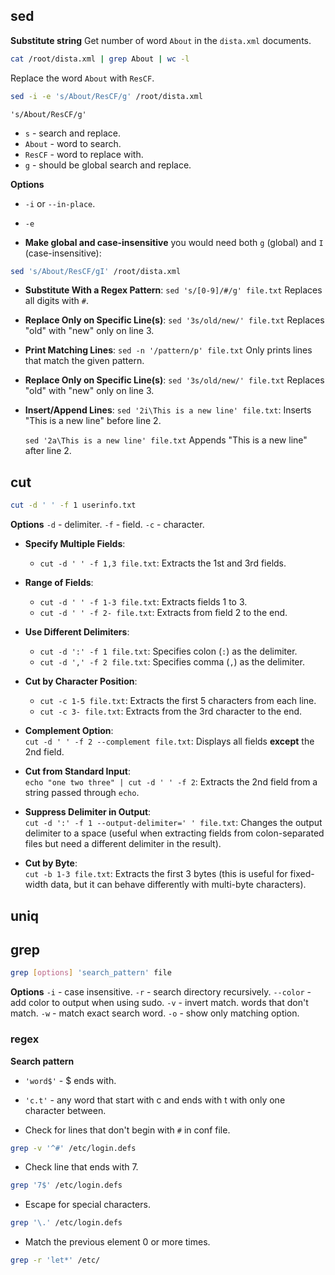 ## sed
**Substitute string**
Get number of word `About` in the `dista.xml` documents.
```sh
cat /root/dista.xml | grep About | wc -l
```

Replace the word `About` with `ResCF`.
```sh
sed -i -e 's/About/ResCF/g' /root/dista.xml
```

`'s/About/ResCF/g'` 
- `s` - search and replace.
- `About` - word to search.
- `ResCF` - word to replace with.
- `g` - should be global search and replace.

**Options**
- `-i` or `--in-place`.
- `-e` 

- **Make global and case-insensitive**
	you would need both `g` (global) and `I` (case-insensitive):
```sh
sed 's/About/ResCF/gI' /root/dista.xml
```

- **Substitute With a Regex Pattern**:
	`sed 's/[0-9]/#/g' file.txt` 
	Replaces all digits with `#`.
	
- **Replace Only on Specific Line(s)**:
	`sed '3s/old/new/' file.txt`
	Replaces "old" with "new" only on line 3.

- **Print Matching Lines**:
	`sed -n '/pattern/p' file.txt`
	Only prints lines that match the given pattern.

- **Replace Only on Specific Line(s)**:
	`sed '3s/old/new/' file.txt`
	Replaces "old" with "new" only on line 3.

- **Insert/Append Lines**:
	`sed '2i\This is a new line' file.txt`:
	Inserts "This is a new line" before line 2.
	
	`sed '2a\This is a new line' file.txt`
	Appends "This is a new line" after line 2.


## cut
```sh
cut -d ' ' -f 1 userinfo.txt
```

**Options**
`-d` - delimiter.
`-f` - field.
`-c` - character.

- **Specify Multiple Fields**:
    - `cut -d ' ' -f 1,3 file.txt`: Extracts the 1st and 3rd fields.

- **Range of Fields**:
    - `cut -d ' ' -f 1-3 file.txt`: Extracts fields 1 to 3.
    - `cut -d ' ' -f 2- file.txt`: Extracts from field 2 to the end.

- **Use Different Delimiters**:
    - `cut -d ':' -f 1 file.txt`: Specifies colon (`:`) as the delimiter.
    - `cut -d ',' -f 2 file.txt`: Specifies comma (`,`) as the delimiter.

- **Cut by Character Position**:    
    - `cut -c 1-5 file.txt`: Extracts the first 5 characters from each line.
    - `cut -c 3- file.txt`: Extracts from the 3rd character to the end.

- **Complement Option**:    
    `cut -d ' ' -f 2 --complement file.txt`:
    Displays all fields **except** the 2nd field.

- **Cut from Standard Input**:    
    `echo "one two three" | cut -d ' ' -f 2`:
    Extracts the 2nd field from a string passed through `echo`.

- **Suppress Delimiter in Output**:    
    `cut -d ':' -f 1 --output-delimiter=' ' file.txt`:
    Changes the output delimiter to a space (useful when extracting fields from colon-separated files but need a different delimiter in the result).

- **Cut by Byte**:    
    `cut -b 1-3 file.txt`:
    Extracts the first 3 bytes (this is useful for fixed-width data, but it can behave differently with multi-byte characters).

## uniq


## grep
```sh
grep [options] 'search_pattern' file
```

**Options**
`-i` - case insensitive.
`-r` - search directory recursively.
`--color` -add color to output when using sudo.
`-v` - invert match. words that don't match.
`-w` - match exact search word.
`-o` - show only matching option.

### regex
**Search pattern**
- `'word$'` - $ ends with.
- `'c.t'` - any word that start with c and ends with t with only one character between.

- Check for lines that don't begin with `#` in conf file.
```sh
grep -v '^#' /etc/login.defs
```

- Check line that ends with 7.
```sh
grep '7$' /etc/login.defs
```

- Escape for special characters.
```sh
grep '\.' /etc/login.defs
```

- Match the previous element 0 or more times.
```sh
grep -r 'let*' /etc/
```

